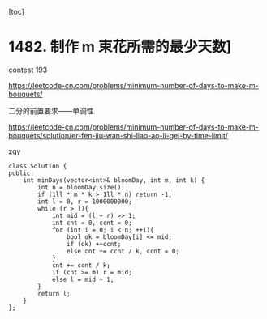 [toc]

# 1482. 制作 m 束花所需的最少天数]

contest 193

https://leetcode-cn.com/problems/minimum-number-of-days-to-make-m-bouquets/

二分的前置要求——单调性

https://leetcode-cn.com/problems/minimum-number-of-days-to-make-m-bouquets/solution/er-fen-jiu-wan-shi-liao-ao-li-gei-by-time-limit/

zqy

```
class Solution {
public:
    int minDays(vector<int>& bloomDay, int m, int k) {
        int n = bloomDay.size();
        if (1ll * m * k > 1ll * n) return -1;
        int l = 0, r = 1000000000;
        while (r > l){
            int mid = (l + r) >> 1;
            int cnt = 0, ccnt = 0;
            for (int i = 0; i < n; ++i){
                bool ok = bloomDay[i] <= mid;
                if (ok) ++ccnt;
                else cnt += ccnt / k, ccnt = 0;
            }
            cnt += ccnt / k;
            if (cnt >= m) r = mid;
            else l = mid + 1;
        }
        return l;
    }
};
```

